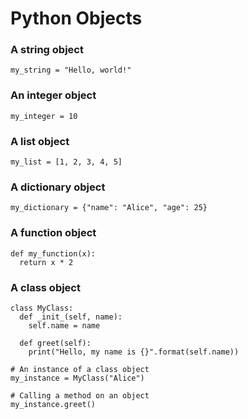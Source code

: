 # Python Objects

### A string object
`my_string = "Hello, world!"`

### An integer object
`my_integer = 10`

### A list object
`my_list = [1, 2, 3, 4, 5]`

### A dictionary object
`my_dictionary = {"name": "Alice", "age": 25}`

### A function object
```
def my_function(x):
  return x * 2
```
### A class object
```
class MyClass:
  def _init_(self, name):
    self.name = name

  def greet(self):
    print("Hello, my name is {}".format(self.name))

# An instance of a class object
my_instance = MyClass("Alice")

# Calling a method on an object
my_instance.greet()

```
